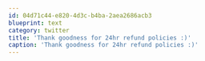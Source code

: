 ```yaml
---
id: 04d71c44-e820-4d3c-b4ba-2aea2686acb3
blueprint: text
category: twitter
title: 'Thank goodness for 24hr refund policies :)'
caption: 'Thank goodness for 24hr refund policies :)'
---
```

